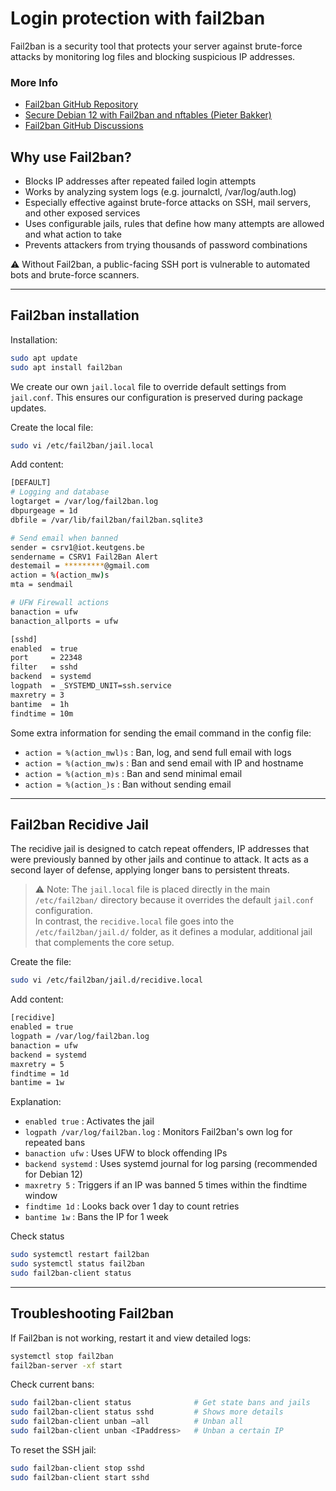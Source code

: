 # Login protection with fail2ban
Fail2ban is a security tool that protects your server against brute-force attacks by monitoring log files and blocking suspicious IP addresses.

### More Info
- [Fail2ban GitHub Repository](https://github.com/fail2ban/fail2ban)  
- [Secure Debian 12 with Fail2ban and nftables (Pieter Bakker)](https://pieterbakker.com/secure-debian-12-with-fail2ban-and-nftables/)  
- [Fail2ban GitHub Discussions](https://github.com/fail2ban/fail2ban/discussions/3638)

## Why use Fail2ban?
- Blocks IP addresses after repeated failed login attempts
- Works by analyzing system logs (e.g. journalctl, /var/log/auth.log)
- Especially effective against brute-force attacks on SSH, mail servers, and other exposed services
- Uses configurable jails, rules that define how many attempts are allowed and what action to take
- Prevents attackers from trying thousands of password combinations

⚠️ Without Fail2ban, a public-facing SSH port is vulnerable to automated bots and brute-force scanners.

---

## Fail2ban installation
Installation:
```bash
sudo apt update
sudo apt install fail2ban
```
We create our own `jail.local` file to override default settings from `jail.conf`. This ensures our configuration is preserved during package updates.

Create the local file:
```bash
sudo vi /etc/fail2ban/jail.local
```

Add content:
```bash
[DEFAULT]
# Logging and database
logtarget = /var/log/fail2ban.log
dbpurgeage = 1d
dbfile = /var/lib/fail2ban/fail2ban.sqlite3

# Send email when banned
sender = csrv1@iot.keutgens.be
sendername = CSRV1 Fail2Ban Alert
destemail = *********@gmail.com
action = %(action_mw)s
mta = sendmail

# UFW Firewall actions
banaction = ufw
banaction_allports = ufw

[sshd]
enabled  = true
port     = 22348
filter   = sshd
backend  = systemd
logpath  = _SYSTEMD_UNIT=ssh.service
maxretry = 3
bantime  = 1h
findtime = 10m
```

Some extra information for sending the email command in the config file:
- `action = %(action_mwl)s` : Ban, log, and send full email with logs
- `action = %(action_mw)s` : Ban and send email with IP and hostname
- `action = %(action_m)s` : Ban and send minimal email
- `action = %(action_)s` : Ban without sending email

---


## Fail2ban Recidive Jail
The recidive jail is designed to catch repeat offenders, IP addresses that were previously banned by other jails and continue to attack. 
It acts as a second layer of defense, applying longer bans to persistent threats.

> ⚠️ Note:
> The `jail.local` file is placed directly in the main `/etc/fail2ban/` directory because it overrides the default `jail.conf` configuration.  
> In contrast, the `recidive.local` file goes into the `/etc/fail2ban/jail.d/` folder, as it defines a modular, additional jail that complements the core setup.

Create the file:
```bash
sudo vi /etc/fail2ban/jail.d/recidive.local
```
Add content:
```bash
[recidive]
enabled = true
logpath = /var/log/fail2ban.log
banaction = ufw
backend = systemd
maxretry = 5
findtime = 1d
bantime = 1w
```
Explanation:
- `enabled true` : Activates the jail
- `logpath /var/log/fail2ban.log` : Monitors Fail2ban's own log for repeated bans
- `banaction ufw`	: Uses UFW to block offending IPs
- `backend systemd`	: Uses systemd journal for log parsing (recommended for Debian 12)
- `maxretry 5` : Triggers if an IP was banned 5 times within the findtime window
- `findtime 1d` : Looks back over 1 day to count retries
- `bantime 1w` : Bans the IP for 1 week

Check status
```bash
sudo systemctl restart fail2ban
sudo systemctl status fail2ban
sudo fail2ban-client status
```

---

## Troubleshooting Fail2ban
If Fail2ban is not working, restart it and view detailed logs:
```bash
systemctl stop fail2ban
fail2ban-server -xf start
```

Check current bans:
```bash
sudo fail2ban-client status              # Get state bans and jails
sudo fail2ban-client status sshd         # Shows more details
sudo fail2ban-client unban –all          # Unban all
sudo fail2ban-client unban <IPaddress>   # Unban a certain IP
```

To reset the SSH jail:
```bash
sudo fail2ban-client stop sshd
sudo fail2ban-client start sshd
```
